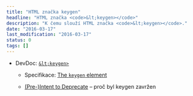```yaml
---
title: "HTML značka keygen"
headline: "HTML značka <code>&lt;keygen></code>"
description: "K čemu slouží HTML značka <code>&lt;keygen></code>."
date: "2016-03-17"
last_modification: "2016-03-17"
status: 0
tags: []
---
```


- DevDoc: [`&lt;keygen>`](http://devdocs.io/html/element/keygen)

  - Specifikace: [The `keygen` element](https://html.spec.whatwg.org/multipage/forms.html#the-keygen-element)

  - [(Pre-)Intent to Deprecate](https://groups.google.com/a/chromium.org/forum/#!msg/blink-dev/pX5NbX0Xack/kmHsyMGJZAMJ) – proč byl keygen zavržen